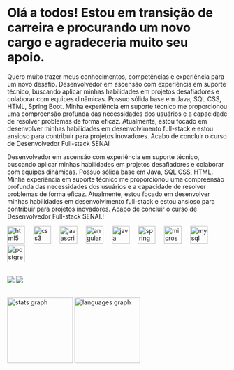 # Olá a todos! Estou em transição de carreira e procurando um novo cargo e agradeceria muito seu apoio. 

Quero muito trazer meus conhecimentos, competências e experiência para um novo desafio. Desenvolvedor em ascensão com experiência em suporte técnico, buscando aplicar minhas habilidades em projetos desafiadores e colaborar com equipes dinâmicas. Possuo sólida base em Java, SQL CSS, HTML, Spring Boot. Minha experiência em suporte técnico me proporcionou uma compreensão profunda das necessidades dos usuários e a capacidade de resolver problemas de forma eficaz. Atualmente, estou focado em desenvolver minhas habilidades em desenvolvimento full-stack e estou ansioso para contribuir para projetos inovadores. Acabo de concluir o curso de Desenvolvedor Full-stack SENAI

Desenvolvedor em ascensão com experiência em suporte técnico, buscando aplicar minhas habilidades em projetos desafiadores e colaborar com equipes dinâmicas. Possuo sólida base em Java, SQL CSS, HTML. Minha experiência em suporte técnico me proporcionou uma compreensão profunda das necessidades dos usuários e a capacidade de resolver problemas de forma eficaz. Atualmente, estou focado em desenvolver minhas habilidades em desenvolvimento full-stack e estou ansioso para contribuir para projetos inovadores.
Acabo de concluir o curso de Desenvolvedor Full-stack SENAI.!

<div align="left">
  <img src="https://cdn.jsdelivr.net/gh/devicons/devicon/icons/html5/html5-original.svg" height="40" alt="html5 logo"  />
  <img width="12" />
  <img src="https://cdn.jsdelivr.net/gh/devicons/devicon/icons/css3/css3-original.svg" height="40" alt="css3 logo"  />
  <img width="12" />
  <img src="https://cdn.jsdelivr.net/gh/devicons/devicon/icons/javascript/javascript-original.svg" height="40" alt="javascript logo"  />
  <img width="12" />
  <img src="https://cdn.jsdelivr.net/gh/devicons/devicon/icons/angularjs/angularjs-original.svg" height="40" alt="angularjs logo"  />
  <img width="12" />
  <img src="https://cdn.jsdelivr.net/gh/devicons/devicon/icons/java/java-original.svg" height="40" alt="java logo"  />
  <img width="12" />
  <img src="https://cdn.jsdelivr.net/gh/devicons/devicon/icons/spring/spring-original.svg" height="40" alt="spring logo"  />
  <img width="12" />
  <img src="https://cdn.jsdelivr.net/gh/devicons/devicon/icons/microsoftsqlserver/microsoftsqlserver-plain.svg" height="40" alt="microsoftsqlserver logo"  />
  <img width="12" />
  <img src="https://cdn.jsdelivr.net/gh/devicons/devicon/icons/mysql/mysql-original.svg" height="40" alt="mysql logo"  />
  <img width="12" />
  <img src="https://cdn.jsdelivr.net/gh/devicons/devicon/icons/postgresql/postgresql-original.svg" height="40" alt="postgresql logo"  />
  <img width="12" />
</div>

##
 
<div> 
  <a href = "mailto:joseluiz.smarques@gmail.com"><img src="https://img.shields.io/badge/-Gmail-%23333?style=for-the-badge&logo=gmail&logoColor=white" target="_blank"></a>
  <a href="https://www.linkedin.com/in/joseluizs" target="_blank"><img src="https://img.shields.io/badge/-LinkedIn-%230077B5?style=for-the-badge&logo=linkedin&logoColor=white" target="_blank"></a> 
</div>

##

<div>
  <img src="https://github-readme-stats.vercel.app/api?username=joseluizs&hide_title=false&hide_rank=false&show_icons=true&include_all_commits=true&count_private=true&disable_animations=false&theme=dracula&locale=en&hide_border=false&order=1" height="150" alt="stats graph"  />
  <img src="https://github-readme-stats.vercel.app/api/top-langs?username=joseluizs&locale=en&hide_title=false&layout=compact&card_width=320&langs_count=5&theme=dracula&hide_border=false&order=2" height="150" alt="languages graph"  />
</div>

###

